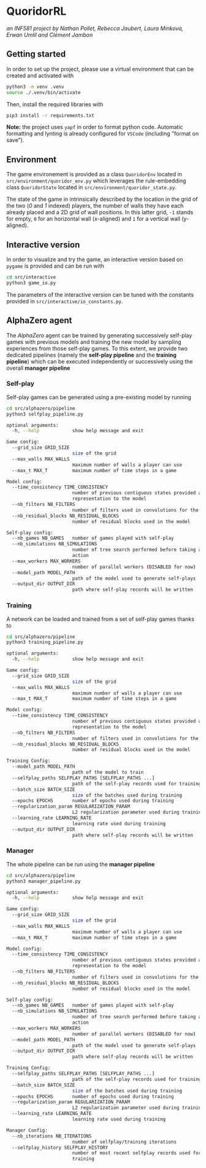 # QuoridorRL
*an INF581 project by Nathan Pollet, Rebecca Jaubert, Laura Minkova, Erwan Umlil and Clément Jambon*

## Getting started
In order to set up the project, please use a virtual environment that can be created and activated with
```bash
python3 -m venv .venv
source ./.venv/bin/activate
```
Then, install the required libraries with
```bash
pip3 install -r requirements.txt
```

**Note:** the project uses `yapf` in order to format python code. Automatic formatting and lynting is already configured for `VSCode` (including "format on save").

## Environment

The game environement is provided as a class `QuoridorEnv` located in `src/environment/quoridor_env.py` which leverages the rule-embedding class `QuoridorState` located in `src/environment/quoridor_state.py`. 

The state of the game in intrinsically described by the location in the grid of the two (*0* and *1* indexed) players, the number of walls they have each already placed and a 2D grid of wall positions. In this latter grid, `-1` stands for empty, `0` for an horizontal wall (x-aligned) and `1` for a vertical wall (y-aligned).

## Interactive version
In order to visualize and try the game, an interactive version based on `pygame` is provided and can be run with
```bash
cd src/interactive
python3 game_io.py
```

The parameters of the interactive version can be tuned with the constants provided in `src/interactive/io_constants.py`.


## AlphaZero agent
The *AlphaZero* agent can be trained by generating successively self-play games with previous models and training the new model by sampling experiences from those self-play games. To this extent, we provide two dedicated pipelines (namely the **self-play pipeline** and the **training pipeline**) which can be executed independently or successively using the overall **manager pipeline**

### Self-play
Self-play games can be generated using a pre-existing model by running
```bash 
cd src/alphazero/pipeline
python3 selfplay_pipeline.py

optional arguments:
  -h, --help            show help message and exit

Game config:
  --grid_size GRID_SIZE
                        size of the grid
  --max_walls MAX_WALLS
                        maximum number of walls a player can use
  --max_t MAX_T         maximum number of time steps in a game

Model config:
  --time_consistency TIME_CONSISTENCY
                        number of previous contiguous states provided as a
                        representation to the model
  --nb_filters NB_FILTERS
                        number of filters used in convolutions for the model
  --nb_residual_blocks NB_RESIDUAL_BLOCKS
                        number of residual blocks used in the model

Self-play config:
  --nb_games NB_GAMES   number of games played with self-play
  --nb_simulations NB_SIMULATIONS
                        number of tree search performed before taking an
                        action
  --max_workers MAX_WORKERS
                        number of parallel workers (DISABLED for now)
  --model_path MODEL_PATH
                        path of the model used to generate self-plays
  --output_dir OUTPUT_DIR
                        path where self-play records will be written
```


### Training
A network can be loaded and trained from a set of self-play games thanks to
```bash
cd src/alphazero/pipeline
python3 training_pipeline.py

optional arguments:
  -h, --help            show help message and exit

Game config:
  --grid_size GRID_SIZE
                        size of the grid
  --max_walls MAX_WALLS
                        maximum number of walls a player can use
  --max_t MAX_T         maximum number of time steps in a game

Model config:
  --time_consistency TIME_CONSISTENCY
                        number of previous contiguous states provided as a
                        representation to the model
  --nb_filters NB_FILTERS
                        number of filters used in convolutions for the model
  --nb_residual_blocks NB_RESIDUAL_BLOCKS
                        number of residual blocks used in the model

Training Config:
  --model_path MODEL_PATH
                        path of the model to train
  --selfplay_paths SELFPLAY_PATHS [SELFPLAY_PATHS ...]
                        path of the self-play records used for training
  --batch_size BATCH_SIZE
                        size of the batches used during training
  --epochs EPOCHS       number of epochs used during training
  --regularization_param REGULARIZATION_PARAM
                        L2 regularization parameter used during training
  --learning_rate LEARNING_RATE
                        learning rate used during training
  --output_dir OUTPUT_DIR
                        path where self-play records will be written
```

### Manager
The whole pipeline can be run using the **manager pipeline**
```bash
cd src/alphazero/pipeline
python3 manager_pipeline.py

optional arguments:
  -h, --help            show help message and exit

Game config:
  --grid_size GRID_SIZE
                        size of the grid
  --max_walls MAX_WALLS
                        maximum number of walls a player can use
  --max_t MAX_T         maximum number of time steps in a game

Model config:
  --time_consistency TIME_CONSISTENCY
                        number of previous contiguous states provided as a
                        representation to the model
  --nb_filters NB_FILTERS
                        number of filters used in convolutions for the model
  --nb_residual_blocks NB_RESIDUAL_BLOCKS
                        number of residual blocks used in the model

Self-play config:
  --nb_games NB_GAMES   number of games played with self-play
  --nb_simulations NB_SIMULATIONS
                        number of tree search performed before taking an
                        action
  --max_workers MAX_WORKERS
                        number of parallel workers (DISABLED for now)
  --model_path MODEL_PATH
                        path of the model used to generate self-plays
  --output_dir OUTPUT_DIR
                        path where self-play records will be written

Training Config:
  --selfplay_paths SELFPLAY_PATHS [SELFPLAY_PATHS ...]
                        path of the self-play records used for training
  --batch_size BATCH_SIZE
                        size of the batches used during training
  --epochs EPOCHS       number of epochs used during training
  --regularization_param REGULARIZATION_PARAM
                        L2 regularization parameter used during training
  --learning_rate LEARNING_RATE
                        learning rate used during training

Manager Config:
  --nb_iterations NB_ITERATIONS
                        number of selfplay/training iterations
  --selfplay_history SELFPLAY_HISTORY
                        number of most recent selfplay records used for
                        training
```